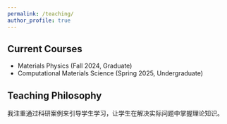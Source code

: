 ```yaml
---
permalink: /teaching/
author_profile: true
---
```


## Current Courses
- Materials Physics (Fall 2024, Graduate)
- Computational Materials Science (Spring 2025, Undergraduate)

## Teaching Philosophy
我注重通过科研案例来引导学生学习，让学生在解决实际问题中掌握理论知识。


